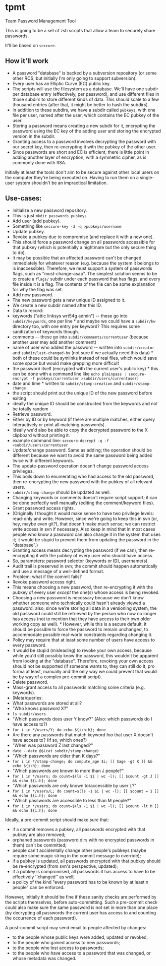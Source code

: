 # tpmt
Team Password Management Tool

This is going to be a set of zsh scripts that allow a team to securely share passwords.

It'll be based on `seccure`.

## How it'll work

 * A password "database" is backed by a subversion repository (or some other RCS, but initially I'm only going to support subversion).
 * Every user has an Elliptic Curve (EC) public key.
 * The scripts will use the filesystem as a database. We'll have one subdir per database entry (effectively, per password), and use different files in those subdirs to store different kinds of data. This should scale to a few thousand entries (after that, it might be better to hash the subdirs).
 * In addition to these subdirs, we have a subdir called `pubkeys`, with one file per user, named after the user, which contains the EC pubkey of the user.
 * Storing a password means creating a new subdir for it, encrypting the password using the EC key of the adding user and storing the encrypted version in the subdir.
 * Granting access to a password involves decrypting the password with our secret key, then re-encrypting it with the pubkey of the other user.
  * Since passwords are short and EC is efficient, there is little point in adding another layer of encryption, with a symmetric cipher, as is commonly done with RSA.

Initially at least the tools don't aim to be secure against other local users on the computer they're being executed on. Having to run them on a single-user system shouldn't be an impractical limitation.

## Use-cases:

 * Initialize a new password repository.
  * This is just `mkdir passwords pubkeys`
 * Add user (add pubkey).
  * Something like `seccure-key -d -q >pubkeys/username`
 * Update pubkey.
 * Revoke a pubkey due to compromise (and replace it with a new one).
  * This should force a password change on all passwords accessible for that pubkey (which is potentially a nightmare but the only secure thing to do).
   * It may be possible that an affected password can't be changed immediately for whatever reason (e.g. because the system it belongs to is inaccessible). Therefore, we must support a system of passwords flags, such as "must-change-asap". The simplest solution seems to be to create a `flags/` subdir under each password that has flags, and every file inside it is a flag. The contents of the file can be some explanation for why the flag was set.
 * Add new password.
  * The new password gets a new unique ID assigned to it.
  * We create a new subdir named after this ID.
  * Data to record:
   * keywords ("attic linksys wrt54g admin") -- these go into `subdir/keywords`, one per line
    * and maybe we could have a `subdir/kw` directory too, with one entry per keyword? This requires some sanitization of keywords though.
   * comments -- these go into `subdir/comments/currentuser` (because another user may add another comment)
   * name of user who added the password -- written into `subdir/creator` and `subdir/last-changed-by` (not sure if we actually need this data)
    * both of these could be symlinks instead of real files, which would save some space but would make grepping more difficult
   * the password itself (encrypted with the current user's public key)
    * this can be done with a command line like `echo plainpass | seccure-encrypt -f pubkeys/currentuser >subdir/users/currentuser)`
   * date and time 
    * written to `subdir/stamp-creation` and `subdir/stamp-change`
   * the script should print out the unique ID of the new password before exiting
   * ideally the unique ID should be constructed from the keywords and not be totally random
 * Retrieve password.
  * Either by ID or by keyword (if there are multiple matches, either query interactively or print all matching passwords).
  * Ideally we'd also be able to copy the decrypted password to the X clipboard without printing it.
  * example command line: `seccure-decrypt -q -f <subdir/users/currentuser`
 * Update/change password. Same as adding; the operation should be different because we want to avoid the same password being added twice with different keywords.
  * The update-password operation doesn't change password access privileges.
  * This boils down to enumerating who had access to the old password, then re-encrypting the new password with the pubkey of all relevant users.
  * `subdir/stamp-change` should be updated as well.
  * Changing keywords or comments doesn't require script support; it can be done perfectly well manually (editing the comment/keyword files).
 * Grant password access rights.
  * (Originally I thought it would make sense to have two privilege levels: read-only and write. However, since we're going to keep this in svn (or, hey, maybe even git?), that doesn't make much sense; we can restrict write access in svn if necessary. Also keep in mind that in most cases people who know a password can also change it in the system that uses it; it would be stupid to prevent them from updating the password in the "database".)
  * Granting access means decrypting the password (if we can), then re-encrypting it with the pubkey of every user who should have access.
  * So, parameters: password selector (keywords or ID), username(s).
  * Audit trail is preserved in svn; the commit should happen automatically and use a message of a well-defined format.
   * Problem: what if the commit fails?
 * Revoke password access right.
  * This means choosing a new password, then re-encrypting it with the pubkey of every user *except* the one(s) whose access is being revoked.
   * Choosing a new password is necessary because we don't know whether someone who technically could hasn't already viewed a password; also, since we're storing all data in a versioning system, the old password could still be retrieved by the person who now no longer has access (not to mention that they have access to their own older working copy as well).
    * However, while this is a secure default, it should be possible to force the password to remain unchanged, to accommodate possible real-world constraints regarding changing it.
  * Policy may require that at least some number of users have access to every password.
  * It would be stupid (misleading) to revoke your own access, because while you'd still possibly know the password, this wouldn't be apparent from looking at the "database". Therefore, revoking your own access should not be supported (if someone wants to, they can still do it, pro forma at least, manually and the only way we could prevent that would be by way of a complex pre-commit script).
 * Delete password.
 * Mass-grant access to all passwords matching some criteria (e.g. keywords).
 * (Meta)queries:
  * What passwords are stored at all?
  * "Who knows password X?"
   * `ls subdir/users`
  * "Which passwords does user Y know?" (Also: which passwords do I have access to?)
   * `for i in */users/Y; do echo ${i:h:h}; done`
  * Are there any passwords that match keyword foo that user X doesn't have access to? (If so, which ones?)
  * "When was password Z last changed?"
   * `date --date @$(cat subdir/stamp-change)`
  * "Which passwords are older than K days?" 
   * `for i in */stamp-change; do compute_age $i; [[ $age -gt K ]] && echo ${i:h}; done`
  * "Which passwords are known to more than J people?"
   * `for i in */users; do count=$(ls -1 $i | wc -l); [[ $count -gt J ]] && echo ${i:h}; done`
  * "Which passwords are only known to/accessible by user L?"
   * `for i in */users/L; do count=$(ls -1 $i | wc -l); [[ $count = 1 ]] && echo ${i:h}; done`
  * "Which passwords are accessible to less than M people?" 
   * `for i in */users; do count=$(ls -1 $i | wc -l); [[ $count -lt M ]] && echo ${i:h}; done`

Ideally, a pre-commit script should make sure that:

 * if a commit removes a pubkey, all passwords encrypted with that pubkey are also removed;
 * orphaned passwords (password dirs with no encrypted passwords in them) can't be committed;
 * people can't accidentally change other people's pubkeys (maybe require some magic string in the commit message to override);
 * if a pubkey is updated, all passwords encrypted with that pubkey should be re-encrypted (from svn's perspective, updated);
 * if a pubkey is compromised, all passwords it has access to have to be effectively ''changed'' as well;
 * a policy of the kind "every password has to be known by at least n people" can be enforced.

However, initially it should be fine if these sanity checks are performed by the scripts themselves, before auto-committing. Such a pre-commit check could also make sure the same password is not set in more than one place (by decrypting all passwords the current user has access to and counting the occurrence of each password).

A post-commit script may send email to people affected by changes:

 * to the people whose public keys were added, updated or revoked;
 * to the people who gained access to new passwords;
 * to the people who lost access to passwords;
 * to the people who have access to a password that was changed, or whose metadata was changed.
